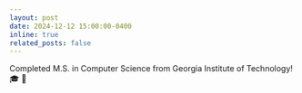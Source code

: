 ```yaml
---
layout: post
date: 2024-12-12 15:00:00-0400
inline: true
related_posts: false
---
```

Completed M.S. in Computer Science from Georgia Institute of Technology! 🎓 🎉 
